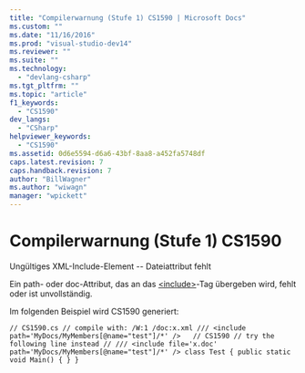 ```yaml
---
title: "Compilerwarnung (Stufe 1) CS1590 | Microsoft Docs"
ms.custom: ""
ms.date: "11/16/2016"
ms.prod: "visual-studio-dev14"
ms.reviewer: ""
ms.suite: ""
ms.technology: 
  - "devlang-csharp"
ms.tgt_pltfrm: ""
ms.topic: "article"
f1_keywords: 
  - "CS1590"
dev_langs: 
  - "CSharp"
helpviewer_keywords: 
  - "CS1590"
ms.assetid: 0d6e5594-d6a6-43bf-8aa8-a452fa5748df
caps.latest.revision: 7
caps.handback.revision: 7
author: "BillWagner"
ms.author: "wiwagn"
manager: "wpickett"
---
```

# Compilerwarnung (Stufe 1) CS1590
Ungültiges XML\-Include\-Element \-\- Dateiattribut fehlt  
  
 Ein path\- oder doc\-Attribut, das an das [\<include\>](../../csharp/programming-guide/xmldoc/include.md)\-Tag übergeben wird, fehlt oder ist unvollständig.  
  
 Im folgenden Beispiel wird CS1590 generiert:  
  
```  
// CS1590.cs // compile with: /W:1 /doc:x.xml /// <include path='MyDocs/MyMembers[@name="test"]/*' />   // CS1590 // try the following line instead // /// <include file='x.doc' path='MyDocs/MyMembers[@name="test"]/*' /> class Test { public static void Main() { } }  
```